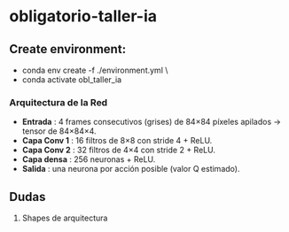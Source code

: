 # obligatorio-taller-ia

## Create environment:

* conda env create -f ./environment.yml \
* conda activate obl_taller_ia

### **Arquitectura de la Red**

* **Entrada** : 4 frames consecutivos (grises) de 84×84 píxeles apilados → tensor de 84×84×4.
* **Capa Conv 1** : 16 filtros de 8×8 con stride 4 + ReLU.
* **Capa Conv 2** : 32 filtros de 4×4 con stride 2 + ReLU.
* **Capa densa** : 256 neuronas + ReLU.
* **Salida** : una neurona por acción posible (valor Q estimado).



## Dudas

1. Shapes de arquitectura
